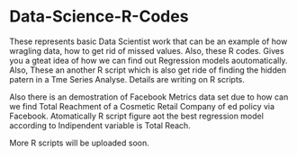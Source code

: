 # Data-Science-R-Codes
These represents basic Data Scientist work that can be an example of how wragling data, how to get rid of missed values. Also, these R codes. Gives you a gteat idea of how we can find out Regression models aoutomatically. Also, These an another R script which is also get ride of finding the hidden patern in a Tme Series Analyse. Details are writing on R scripts. 

Also there is an demostration of Facebook Metrics data set due to how can we find Total Reachment of a Cosmetic Retail Company of ed policy via Facebook. Atomatically R script figure aot the best regression model according to Indipendent variable is Total Reach.

More R scripts will be uploaded soon.

